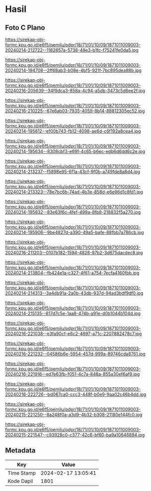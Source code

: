 # Hasil

## Foto C Plano

https://sirekap-obj-formc.kpu.go.id/e6f5/pemilu/pdpr/18/71/01/10/09/1871011009003-20240214-212722--1162657a-5738-48e3-b1fc-f75241fe0da5.jpg

https://sirekap-obj-formc.kpu.go.id/e6f5/pemilu/pdpr/18/71/01/10/09/1871011009003-20240214-194708--2ff68ab3-b08e-4bf5-921f-7bc895dea88b.jpg

https://sirekap-obj-formc.kpu.go.id/e6f5/pemilu/pdpr/18/71/01/10/09/1871011009003-20240216-205639--34f9dca3-858a-4c94-a5db-3473c5d6ee2f.jpg

https://sirekap-obj-formc.kpu.go.id/e6f5/pemilu/pdpr/18/71/01/10/09/1871011009003-20240216-210225--67e6ab03-7935-4059-8b14-88812305ec52.jpg

https://sirekap-obj-formc.kpu.go.id/e6f5/pemilu/pdpr/18/71/01/10/09/1871011009003-20240214-195612--ef00b743-fb12-4098-ae6d-c6f192a8cea4.jpg

https://sirekap-obj-formc.kpu.go.id/e6f5/pemilu/pdpr/18/71/01/10/09/1871011009003-20240214-195634--8308cbf3-e69f-4c65-b6ec-edb6d6dd6c2e.jpg

https://sirekap-obj-formc.kpu.go.id/e6f5/pemilu/pdpr/18/71/01/10/09/1871011009003-20240214-213237--f5898e95-6f1a-43cf-9f0b-a749fde8a8d4.jpg

https://sirekap-obj-formc.kpu.go.id/e6f5/pemilu/pdpr/18/71/01/10/09/1871011009003-20240214-213323--78e7bc6b-74ad-4b3e-858d-e6e96d1c8fd1.jpg

https://sirekap-obj-formc.kpu.go.id/e6f5/pemilu/pdpr/18/71/01/10/09/1871011009003-20240214-195832--83e63f6c-4fef-499a-8fb8-218832f5a270.jpg

https://sirekap-obj-formc.kpu.go.id/e6f5/pemilu/pdpr/18/71/01/10/09/1871011009003-20240214-195906--9be4827d-a390-49a5-bafe-88fbb7a786cb.jpg

https://sirekap-obj-formc.kpu.go.id/e6f5/pemilu/pdpr/18/71/01/10/09/1871011009003-20240216-211203--0107b182-1594-4828-97b2-3d675dacdec8.jpg

https://sirekap-obj-formc.kpu.go.id/e6f5/pemilu/pdpr/18/71/01/10/09/1871011009003-20240214-213804--fb424e1a-c327-4f61-a754-7ecfa4160fbb.jpg

https://sirekap-obj-formc.kpu.go.id/e6f5/pemilu/pdpr/18/71/01/10/09/1871011009003-20240214-214313--3a4db91a-2a0b-43db-937d-94ad3bdf9df0.jpg

https://sirekap-obj-formc.kpu.go.id/e6f5/pemilu/pdpr/18/71/01/10/09/1871011009003-20240214-215135--817d7c5e-1aa8-474b-a91e-d0b1044b104d.jpg

https://sirekap-obj-formc.kpu.go.id/e6f5/pemilu/pdpr/18/71/01/10/09/1871011009003-20240216-221038--e3fa90cf-e6c2-4697-a71c-2207882478c7.jpg

https://sirekap-obj-formc.kpu.go.id/e6f5/pemilu/pdpr/18/71/01/10/09/1871011009003-20240216-221232--04586b6e-5954-457d-999a-89746cda8761.jpg

https://sirekap-obj-formc.kpu.go.id/e6f5/pemilu/pdpr/18/71/01/10/09/1871011009003-20240216-221916--ed7e63fb-f051-4c7a-848a-855a30ef6af9.jpg

https://sirekap-obj-formc.kpu.go.id/e6f5/pemilu/pdpr/18/71/01/10/09/1871011009003-20240216-222726--bd067ca0-ccc3-448f-b0e9-9aa02c46b4dd.jpg

https://sirekap-obj-formc.kpu.go.id/e6f5/pemilu/pdpr/18/71/01/10/09/1871011009003-20240215-221250--8a248f0a-a3d9-4b32-b308-21180e144fc0.jpg

https://sirekap-obj-formc.kpu.go.id/e6f5/pemilu/pdpr/18/71/01/10/09/1871011009003-20240215-221547--c93928c0-c377-42c6-bf60-ba9a10646894.jpg


## Metadata

| Key        | Value               |
| ---------- | ------------------- |
| Time Stamp | 2024-02-17 13:05:41 |
| Kode Dapil | 1801                |



